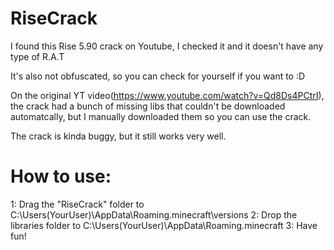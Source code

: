 # RiseCrack
I found this Rise 5.90 crack on Youtube, I checked it and it doesn't have any type of R.A.T

It's also not obfuscated, so you can check for yourself if you want to :D

On the original YT video(https://www.youtube.com/watch?v=Qd8Ds4PCtrI), the crack had a bunch of missing libs that couldn't be downloaded automatcally, but I manually downloaded them so you can use the crack.

The crack is kinda buggy, but it still works very well.
# How to use:
1: Drag the "RiseCrack" folder to C:\Users\(YourUser)\AppData\Roaming\.minecraft\versions
2: Drop the libraries folder to C:\Users\(YourUser)\AppData\Roaming\.minecraft
3: Have fun!
